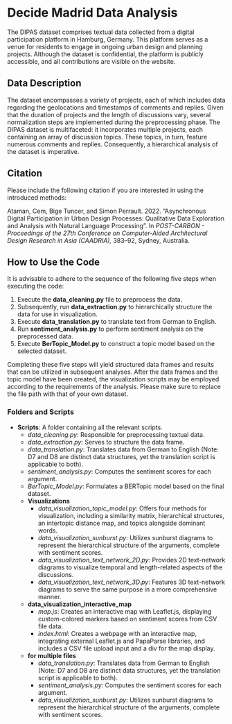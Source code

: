 # Decide Madrid Data Analysis

The DIPAS dataset comprises textual data collected from a digital participation platform in Hamburg, Germany. 
This platform serves as a venue for residents to engage in ongoing urban design and planning projects. 
Although the dataset is confidential, the platform is publicly accessible, and all contributions are visible on the website.

## Data Description

The dataset encompasses a variety of projects, each of which includes data regarding the geolocations and timestamps of comments and replies. 
Given that the duration of projects and the length of discussions vary, several normalization steps are implemented during the preprocessing phase. 
The DIPAS dataset is multifaceted: it incorporates multiple projects, each containing an array of discussion topics. 
These topics, in turn, feature numerous comments and replies. 
Consequently, a hierarchical analysis of the dataset is imperative.

## Citation
Please include the following citation if you are interested in using the introduced methods:

Ataman, Cem, Bige Tuncer, and Simon Perrault. 2022. ”Asynchronous Digital Participation in Urban Design Processes: Qualitative Data Exploration and Analysis with Natural Language Processing”. In *POST-CARBON - Proceedings of the 27th Conference on Computer-Aided Architectural Design Research in Asia (CAADRIA),* 383–92, Sydney, Australia.

## How to Use the Code

It is advisable to adhere to the sequence of the following five steps when executing the code:

1. Execute the **data_cleaning.py** file to preprocess the data.
2. Subsequently, run **data_extraction.py** to hierarchically structure the data for use in visualization.
3. Execute **data_translation.py** to translate text from German to English.
4. Run **sentiment_analysis.py** to perform sentiment analysis on the preprocessed data.
5. Execute **BerTopic_Model.py** to construct a topic model based on the selected dataset.

Completing these five steps will yield structured data frames and results that can be utilized in subsequent analyses. 
After the data frames and the topic model have been created, the visualization scripts may be employed according to the requirements of the analysis. 
Please make sure to replace the file path with that of your own dataset.

### Folders and Scripts

- **Scripts**: A folder containing all the relevant scripts.
    - *data_cleaning.py*: Responsible for preprocessing textual data.
    - *data_extraction.py*: Serves to structure the data frame.
    - *data_translation.py*: Translates data from German to English (Note: D7 and D8 are distinct data structures, yet the translation script is applicable to both).
    - *sentiment_analysis.py*: Computes the sentiment scores for each argument.
    - *BerTopic_Model.py*: Formulates a BERTopic model based on the final dataset.
    - **Visualizations**
        - *data_visualization_topic_model.py*: Offers four methods for visualization, including a similarity matrix, hierarchical structures, an intertopic distance map, and topics alongside dominant words.
        - *data_visualization_sunburst.py*: Utilizes sunburst diagrams to represent the hierarchical structure of the arguments, complete with sentiment scores.
        - *data_visualization_text_network_2D.py*: Provides 2D text-network diagrams to visualize temporal and length-related aspects of the discussions.
        - *data_visualization_text_network_3D.py*: Features 3D text-network diagrams to serve the same purpose in a more comprehensive manner.
    - **data_visualization_interactive_map**
        - *map.js*: Creates an interactive map with Leaflet.js, displaying custom-colored markers based on sentiment scores from CSV file data.
        - *index.html*: Creates a webpage with an interactive map, integrating external Leaflet.js and PapaParse libraries, and includes a CSV file upload input and a div for the map display.
    - **for multiple files**
        - *data_translation.py*: Translates data from German to English (Note: D7 and D8 are distinct data structures, yet the translation script is applicable to both).
        - *sentiment_analysis.py*: Computes the sentiment scores for each argument.
        - *data_visualization_sunburst.py*: Utilizes sunburst diagrams to represent the hierarchical structure of the arguments, complete with sentiment scores.
